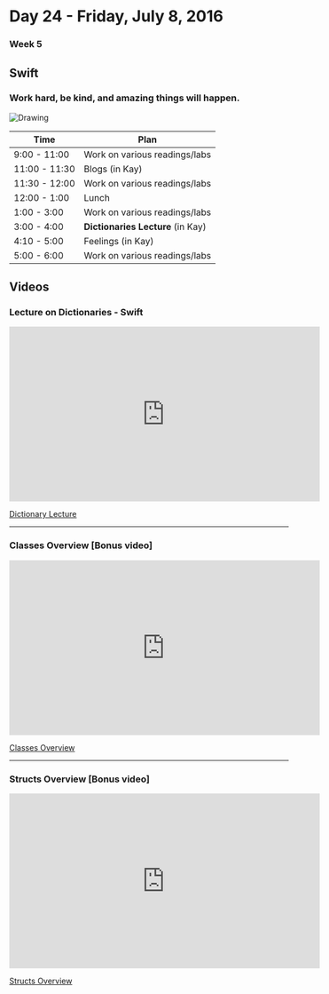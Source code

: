 # Day 24  - Friday, July 8, 2016 

### Week 5

## Swift

### Work hard, be kind, and amazing things will happen.

![Drawing](https://media.giphy.com/media/xT8qBdemIGlrdIEr1S/giphy.gif)



Time       | Plan     |
----------------|-------
9:00 - 11:00  | Work on various readings/labs
11:00 - 11:30 | Blogs (in Kay)
11:30 - 12:00 | Work on various readings/labs
12:00 - 1:00    | Lunch
1:00 - 3:00    | Work on various readings/labs
3:00 - 4:00   | **Dictionaries Lecture** (in Kay)
4:10 - 5:00    | Feelings (in Kay)
5:00 - 6:00    | Work on various readings/labs




## Videos

### Lecture on Dictionaries - Swift
<iframe width="560" height="315" src="https://www.youtube.com/embed/ZL2bQEYFzOE?rel=0&modestbranding=1" frameborder="0" allowfullscreen></iframe><p><a href="https://www.youtube.com/watch?v=ZL2bQEYFzOE">Dictionary Lecture</a></p>

---

### Classes Overview [Bonus video]
<iframe width="560" height="315" src="https://www.youtube.com/embed/XosYrU36f24?rel=0&modestbranding=1" frameborder="0" allowfullscreen></iframe><p><a href="https://www.youtube.com/watch?v=XosYrU36f24">Classes Overview</a></p>

---

### Structs Overview [Bonus video]
<iframe width="560" height="315" src="https://www.youtube.com/embed/cFJnkrn_C-8?rel=0&modestbranding=1" frameborder="0" allowfullscreen></iframe><p><a href="https://www.youtube.com/watch?v=cFJnkrn_C-8">Structs Overview</a></p>
